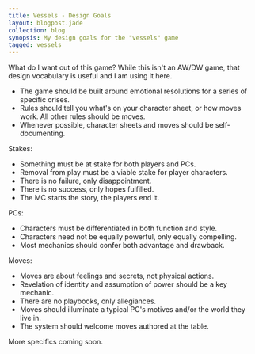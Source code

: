 ```yaml
---
title: Vessels - Design Goals
layout: blogpost.jade
collection: blog
synopsis: My design goals for the "vessels" game
tagged: vessels
---
```


What do I want out of this game? While this isn't an AW/DW game, that design vocabulary is useful and I am using it here.

* The game should be built around emotional resolutions for a series of specific crises.
* Rules should tell you what's on your character sheet, or how moves work. All other rules should be moves.
* Whenever possible, character sheets and moves should be self-documenting.

<!-- more -->

Stakes:

* Something must be at stake for both players and PCs.
* Removal from play must be a viable stake for player characters.
* There is no failure, only disappointment.
* There is no success, only hopes fulfilled.
* The MC starts the story, the players end it.

PCs:

* Characters must be differentiated in both function and style.
* Characters need not be equally powerful, only equally compelling.
* Most mechanics should confer both advantage and drawback.

Moves:

* Moves are about feelings and secrets, not physical actions.
* Revelation of identity and assumption of power should be a key mechanic.﻿
* There are no playbooks, only allegiances.
* Moves should illuminate a typical PC's motives and/or the world they live in.
* The system should welcome moves authored at the table.

More specifics coming soon.
